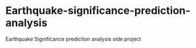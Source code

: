 # Earthquake-significance-prediction-analysis
Earthquake Significance prediction analysis side project
